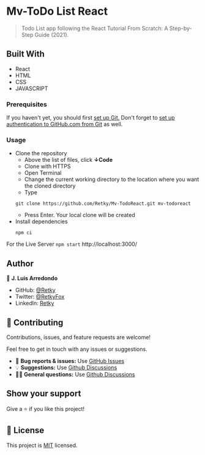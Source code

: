 # Mv-ToDo List React
> Todo List app following the React Tutorial From Scratch: A Step-by-Step Guide (2021).

## Built With

- React
- HTML
- CSS
- JAVASCRIPT

### Prerequisites
If you haven't yet, you should first [set up Git.](https://docs.github.com/en/get-started/quickstart/set-up-git) Don't forget to [set up authentication to GitHub.com from Git](https://docs.github.com/en/get-started/quickstart/set-up-git#next-steps-authenticating-with-github-from-git) as well.

### Usage
- Clone the repository
  - Above the list of files, click **↓Code**
  - Clone with HTTPS
  - Open Terminal
  - Change the current working directory to the location where you want the cloned directory
  - Type
  ```
  git clone https://github.com/Retky/Mv-TodoReact.git mv-todoreact
  ```
  - Press Enter. Your local clone will be created
- Install dependencies
  ```
  npm ci
  ```

For the Live Server `npm start` http://localhost:3000/

## Author

👤 **J. Luis Arredondo**
- GitHub: [@Retky](https://github.com/Retky "J. Luis Arredondo GitHub")
- Twitter: [@RetkyFox](https://twitter.com/retkyFox "J. Luis Arredondo Twitter")
- LinkedIn: [Retky](https://www.linkedin.com/in/Retky "J. Luis Arredondo LinkedIn")

## 🤝 Contributing

Contributions, issues, and feature requests are welcome!

Feel free to get in touch with any issues or suggestions.

- 🐛 **Bug reports & issues:** Use [GitHub Issues](https://github.com/Retky/Mv-TodoReact/issues "Bugs & Issues")
- 💡 **Suggestions:** Use [Github Discussions](https://github.com/Retky/Mv-TodoReact/discussions "Suggestions")
- 🙋‍♀️ **General questions:** Use [Github Discussions](https://github.com/Retky/Mv-TodoReact/discussions "General Questions")

## Show your support

Give a ⭐️ if you like this project!

## 📝 License

This project is [MIT](./LICENSE) licensed.
